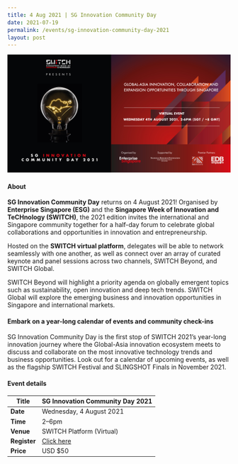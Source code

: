 ```yaml
---
title: 4 Aug 2021 | SG Innovation Community Day
date: 2021-07-19
permalink: /events/sg-innovation-community-day-2021
layout: post
---
```

![Alt text for image on Isomer site](/images/sg_innovation_community_day_2021_event_banner.jpg)

#### About

**SG Innovation Community Day** returns on 4 August 2021! Organised by **Enterprise Singapore (ESG)** and the **Singapore Week of Innovation and TeCHnology (SWITCH)**, the 2021 edition invites the international and Singapore community together for a half-day forum to celebrate global collaborations and opportunities in innovation and entrepreneurship.

Hosted on the **SWITCH virtual platform**, delegates will be able to network seamlessly with one another, as well as connect over an array of curated keynote and panel sessions across two channels, SWITCH Beyond, and SWITCH Global.

SWITCH Beyond will highlight a priority agenda on globally emergent topics such as sustainability, open innovation and deep tech trends. SWITCH Global will explore the emerging business and innovation opportunities in Singapore and international markets.

#### Embark on a year-long calendar of events and community check-ins

SG Innovation Community Day is the first stop of SWITCH 2021’s year-long innovation journey where the Global-Asia innovation ecosystem meets to discuss and collaborate on the most innovative technology trends and business opportunities. Look out for a calendar of upcoming events, as well as the flagship SWITCH Festival and SLINGSHOT Finals in November 2021.


#### Event details


| **Title** | SG Innovation Community Day 2021|
| -------- | -------- |
|**Date** | Wednesday, 4 August 2021 
| **Time**    | 2–6pm |
|**Venue** | SWITCH Platform (Virtual)
| **Register** | [Click here](https://events.hubilo.com/switchsg/register) |
|**Price** | USD $50